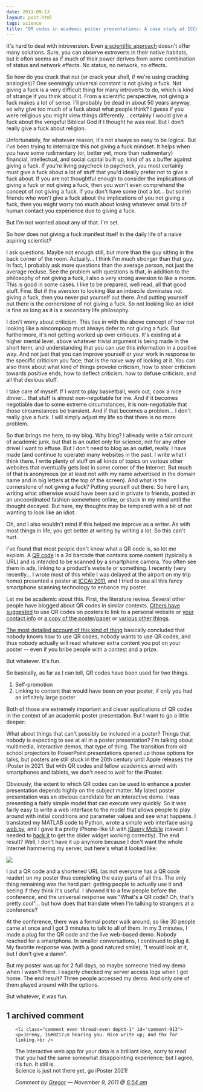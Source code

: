 ```yaml
---
date: 2011-09-13
layout: post.html
tags: science
title: "QR codes in academic poster presentations: A case study at ICCAI 2011"
---
```


It's hard to deal with introversion. Even [a scientific approach](http://xkcd.com/55/) doesn't offer many solutions. Sure, you can observe extroverts in their native habitats, but it often seems as if much of their power derives from some combination of status and network effects. No status, no network, no effects.

<!--more-->

So how do you crack that nut (or crack your shell, if we're using cracking analogies)? One seemingly universal constant is not giving a fuck. Not giving a fuck is a very difficult thing for many introverts to do, which is kind of strange if you think about it. From a scientific perspective, not giving a fuck makes a lot of sense. I'll probably be dead in about 50 years anyway, so why give too much of a fuck about what people think? I guess if you were religious you might view things differently... certainly I would give a fuck about the vengeful Biblical God if I thought he was real. But I don't really give a fuck about religion.

Unfortunately, for whatever reason, it's not always so easy to be logical. But I've been trying to internalize this not giving a fuck mindset. It helps when you have some rudimentary (or, better yet, more than rudimentary) financial, intellectual, and social capital built up, kind of as a buffer against giving a fuck. If you're living paycheck to paycheck, you most certainly must give a fuck about a lot of stuff that you'd ideally prefer not to give a fuck about. If you are not thoughtful enough to consider the implications of giving a fuck or not giving a fuck, then you won't even comprehend the concept of not giving a fuck. If you don't have some (not a lot... but some) friends who won't give a fuck about the implications of you not giving a fuck, then you might worry too much about losing whatever small bits of human contact you experience due to giving a fuck.

But I'm not worried about any of that. I'm set.

So how does not giving a fuck manifest itself in the daily life of a naive aspiring scientist?

I ask questions. Maybe not enough still, but more than the guy sitting in the back corner of the room. Actually... I think I'm much stronger than that guy. In fact, I probably ask more questions than the average person, not just the average recluse. See the problem with questions is that, in addition to the philosophy of not giving a fuck, I also a very strong aversion to like a moron. This is good in some cases. I like to be prepared, well read, all that good stuff. Fine. But if the aversion to looking like an imbecile dominates not giving a fuck, then you never put yourself out there. And putting yourself out there is the cornerstone of not giving a fuck. So not looking like an idiot is fine as long as it is a secondary life philosophy. 

I don't worry about criticism. This ties in with the above concept of how not looking like a nincompoop must always defer to not giving a fuck. But furthermore, it's not getting worked up over critiques. It's existing at a higher mental level, above whatever trivial argument is being made in the short term, and understanding that you can use this information in a positive way. And not just that you can improve yourself or your work in response to the specific criticism you face; that is the naive way of looking at it. You can also think about what kind of things provoke criticism, how to steer criticism towards positive ends, how to deflect criticism, how to defuse criticism, and all that devious stuff.

I take care of myself. If I want to play basketball, work out, cook a nice dinner... that stuff is almost non-negotiable for me. And if it becomes negotiable due to some extreme circumstances, it is non-negotiable that those circumstances be transient. And if that becomes a problem... I don't really give a fuck. I will simply adjust my life so that there is no more problem.

So that brings me here, to my blog. Why blog? I already write a fair amount of academic junk, but that is an outlet only for science, not for any other drivel I want to effuse. But I don't need to blog as an outlet, really. I have made (and continue to operate) many websites in the past. I write what I think there. I write plenty of stuff on all kinds of topics on various other websites that eventually gets lost in some corner of the Internet. But much of that is anonymous (or at least not with my name advertised in the domain name and in big letters at the top of the screen). And what is the cornerstone of not giving a fuck? Putting yourself out there. So here I am, writing what otherwise would have been said in private to friends, posted in an uncoordinated fashion somewhere online, or stuck in my mind until the thought decayed. But here, my thoughts may be tempered with a bit of not wanting to look like an idiot.

Oh, and I also wouldn't mind if this helped me improve as a writer. As with most things in life, you get better at writing by writing a lot. So this can't hurt.
<p>I've found that most people don't know what a QR code is, so let me explain. A <a href="http://en.wikipedia.org/wiki/QR_code">QR code</a> is a 2d barcode that contains some content (typically a URL) and is intended to be scanned by a smartphone camera. You often see them in ads, linking to a product's website or something. I recently (very recently... I wrote most of this while I was delayed at the airport on my trip home) presented a poster at <a href="http://iccai.org/">ICCAI 2011</a>, and I tried to use all this fancy smartphone scanning technology to enhance my poster.</p>

<!--more-->

<p>Let me be academic about this. First, the literature review. Several other people have blogged about QR codes in similar contexts. <a href="http://blog.postersession.com/2011/03/29/qr-codes-on-a-research-poster/">Others have suggested</a> to use QR codes on posters to link to a personal website or <a href="https://blogs.dal.ca/sim/2011/03/17/qr-codes-in-an-academic-setting/">your contact info</a> or <a href="http://www.poweredbyosteons.org/2011/04/qr-code-for-academic-posters.html">a copy of the poster</a>/<a href="http://chronicle.com/blogs/profhacker/using-twitter-and-qr-codes-at-conferences/33334">paper</a> or <a href="http://betterposters.blogspot.com/2011/03/smart-posters.html">various other things</a>.</p>

<p><a href="http://hiact.posterous.com/twitter-and-qr-codes-at-science-conferences-a">The most detailed account of this kind of thing</a> basically concluded that nobody knows how to use QR codes, nobody wants to use QR codes, and thus nobody actually will read whatever extra content you put on your poster -- even if you bribe people with a contest and a prize.</p>

<p>But whatever. It's fun.</p>

<p>So basically, as far as I can tell, QR codes have been used for two things.</p>

<ol>
<li>Self-promotion</li>
<li>Linking to content that would have been on your poster, if only you had an infinitely large poster</li>
</ol>

<p>Both of those are extremely important and clever applications of QR codes in the context of an academic poster presentation. But I want to go a little deeper:</p>

<p>What about things that can't possibly be included in a poster? Things that nobody is expecting to see at all in a poster presentation? I'm talking about multimedia, interactive demos, that type of thing. The transition from old school projectors to PowerPoint presentations opened up those options for talks, but posters are still stuck in the 20th century until Apple releases the iPoster in 2021. But with QR codes and fellow academics armed with smartphones and tablets, we don't need to wait for the iPoster.</p>

<p>Obviously, the extent to which QR codes can be used to enhance a poster presentation depends highly on the subject matter. My latest poster presentation was an obvious candidate for an interactive demo. I was presenting a fairly simple model that can execute very quickly. So it was fairly easy to write a web interface to the model that allows people to play around with initial conditions and parameter values and see what happens. I translated my MATLAB code to Python, wrote a simple web interface using <a href="http://webpy.org/">web.py</a>, and I gave it a pretty iPhone-like UI with <a href="http://jquerymobile.com/">jQuery Mobile</a> (caveat: I needed to <a href="https://github.com/jdscheff/jquery-mobile">hack it</a> to get the slider widget working correctly). The end result? Well, I don't have it up anymore because I don't want the whole Internet hammering my server, but here's what it looked like:</p>

<img src="/files/iccai.png" class="img-responsive">

<p>I put a QR code and a shortened URL (as not everyone has a QR code reader) on my poster thus completing the easy parts of all this. The only thing remaining was the hard part: getting people to actually use it and seeing if they think it's useful. I showed it to a few people before the conference, and the universal response was "What's a QR code? Oh, that's pretty cool"... but how does that translate when I'm talking to strangers at a conference?</p>

<p>At the conference, there was a formal poster walk around, so like 30 people came at once and I got 3 minutes to talk to all of them. In my 3 minutes, I made a plug for the QR code and the live web-based demo. Nobody reached for a smartphone. In smaller conversations, I continued to plug it. My favorite response was (with a good natured smile), "I would look at it, but I don't give a damn".</p>

<p>But my poster was up for 2 full days, so maybe someone tried my demo when I wasn't there. I eagerly checked my server access logs when I got home. The end result? Three people accessed my demo. And only one of them played around with the options.</p>

<p>But whatever, it was fun.</p>

<h2 id="comments">1 archived comment</h2>

<ol id="commentlist">

    <li class="comment even thread-even depth-1" id="comment-913">
    <p>Jeremy, I&#8217;m hearing you. Nice write up; And thx for linking.<br />
The interactive web app for your data is a brilliant idea, sorry to read that you had the same somewhat disappointing experience; but I agree, it&#8217;s fun. It still is.<br />
Science is just not there yet, go iPoster 2021!</p>
    <p><cite>Comment by <a href='http://hiact.info' rel='external nofollow' class='url'>Gregor</a> &#8212; November 9, 2011 @ <a href="#comment-913">6:54 am</a></cite> </p>
    </li>


</ol>
